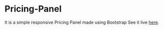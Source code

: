 # Pricing-Panel
It is a simple responsive Pricing Panel made using Bootstrap
See it live [here](https://kushalgoel786.github.io/Pricing-Panel/).
